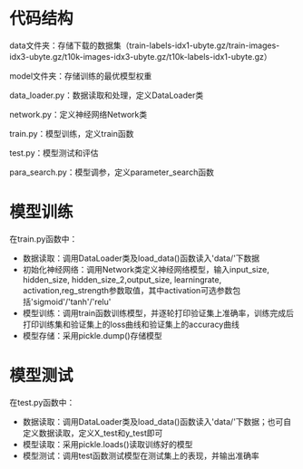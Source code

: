 # 代码结构

data文件夹：存储下载的数据集（train-labels-idx1-ubyte.gz/train-images-idx3-ubyte.gz/t10k-images-idx3-ubyte.gz/t10k-labels-idx1-ubyte.gz）

model文件夹：存储训练的最优模型权重

data_loader.py：数据读取和处理，定义DataLoader类

network.py：定义神经网络Network类

train.py：模型训练，定义train函数

test.py：模型测试和评估

para_search.py：模型调参，定义parameter_search函数

# 模型训练

在train.py函数中：

- 数据读取：调用DataLoader类及load_data()函数读入'data/'下数据
- 初始化神经网络：调用Network类定义神经网络模型，输入input_size, hidden_size, hidden_size_2,output_size, learningrate, activation,reg_strength参数取值，其中activation可选参数包括'sigmoid'/'tanh'/'relu'
- 模型训练：调用train函数训练模型，并逐轮打印验证集上准确率，训练完成后打印训练集和验证集上的loss曲线和验证集上的accuracy曲线
- 模型存储：采用pickle.dump()存储模型

# 模型测试

在test.py函数中：

- 数据读取：调用DataLoader类及load_data()函数读入'data/'下数据；也可自定义数据读取，定义X_test和y_test即可
- 模型读取：采用pickle.loads()读取训练好的模型
- 模型测试：调用test函数测试模型在测试集上的表现，并输出准确率

